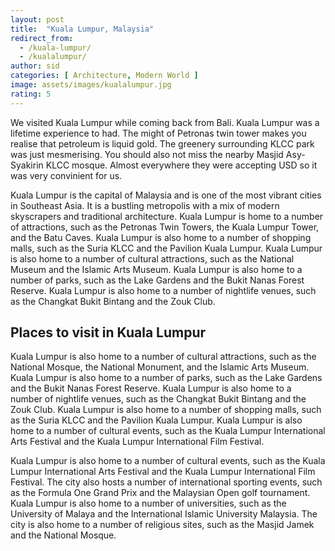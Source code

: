 ```yaml
---
layout: post
title:  "Kuala Lumpur, Malaysia"
redirect_from:
  - /kuala-lumpur/
  - /kualalumpur/
author: sid
categories: [ Architecture, Modern World ]
image: assets/images/kualalumpur.jpg
rating: 5
---
```

We visited Kuala Lumpur while coming back from Bali. Kuala Lumpur was a lifetime experience to had. The might of Petronas twin tower makes you realise that petroleum is liquid gold. The greenery surrounding KLCC park was just mesmerising. You should also not miss the nearby Masjid Asy-Syakirin KLCC mosque. Almost everywhere they were accepting USD so it was very convinient for us.

Kuala Lumpur is the capital of Malaysia and is one of the most vibrant cities in Southeast Asia. It is a bustling metropolis with a mix of modern skyscrapers and traditional architecture. Kuala Lumpur is home to a number of attractions, such as the Petronas Twin Towers, the Kuala Lumpur Tower, and the Batu Caves. Kuala Lumpur is also home to a number of shopping malls, such as the Suria KLCC and the Pavilion Kuala Lumpur. Kuala Lumpur is also home to a number of cultural attractions, such as the National Museum and the Islamic Arts Museum. Kuala Lumpur is also home to a number of parks, such as the Lake Gardens and the Bukit Nanas Forest Reserve. Kuala Lumpur is also home to a number of nightlife venues, such as the Changkat Bukit Bintang and the Zouk Club.

<h2>Places to visit in Kuala Lumpur</h2>

Kuala Lumpur is also home to a number of cultural attractions, such as the National Mosque, the National Monument, and the Islamic Arts Museum. Kuala Lumpur is also home to a number of parks, such as the Lake Gardens and the Bukit Nanas Forest Reserve. Kuala Lumpur is also home to a number of nightlife venues, such as the Changkat Bukit Bintang and the Zouk Club. Kuala Lumpur is also home to a number of shopping malls, such as the Suria KLCC and the Pavilion Kuala Lumpur. Kuala Lumpur is also home to a number of cultural events, such as the Kuala Lumpur International Arts Festival and the Kuala Lumpur International Film Festival.

Kuala Lumpur is also home to a number of cultural events, such as the Kuala Lumpur International Arts Festival and the Kuala Lumpur International Film Festival. The city also hosts a number of international sporting events, such as the Formula One Grand Prix and the Malaysian Open golf tournament. Kuala Lumpur is also home to a number of universities, such as the University of Malaya and the International Islamic University Malaysia. The city is also home to a number of religious sites, such as the Masjid Jamek and the National Mosque.


<div class="pa-carousel-widget" style="width:100%; height:480px; display:none;"
  data-link="https://www.tripadvisor.in/Attractions-g298570-Activities-Kuala_Lumpur_Wilayah_Persekutuan.html"
  data-title="Kuala Lumpur, Malaysia"
  data-description="Architecture, Modern World"
  data-delay="3">
  <object data="https://lh3.googleusercontent.com/OSVi1vXosza5AjCr59PTKf1MAagUpCk9To3OjDksW01J_a0K9DJqVvq37G4w1Habeq5LmK2WRt5_skW4697oh4Brt5gaqhKfb2qqFjxpXXO3sCYAQw4044AX3BRjLtrdPgGuiU87DVg=w1920-h1080"></object>
  <object data="https://lh3.googleusercontent.com/82azmGTnsRTa6LSKyzXr9O7fTvUshN1SshG05dp3Xp8iLhviS_C52nhERS8dxLCIRWAXiQEeZs7E83qHaF9bIxfyWmo0zYPL-6hnYUdLhg4qsLehUyqfIV-d9p0dATfd1M0asbCa5IM=w1920-h1080"></object>
  <object data="https://lh3.googleusercontent.com/OD8D1EaXJE_ZkG3ACvh5DjE8N4SbGlhASqPKcfawVB_3_nEh2NmOe6ttEpoz15Y--IIbthtpMnW_QrF6OD4pKgiAxBqT9Sz41s0D-KV5zf99y4OBgQaqYCKNSEW4P_q54fv58xOcA0U=w1920-h1080"></object>
  <object data="https://lh3.googleusercontent.com/UjbHekrAqaPmVGdBV4ooyitoLXxDEzpDWyqLWtTuQwvS97oR8i29Zqwhxh3qGwFm4x4eYlpFslfo9CfBRI7d81vGYnhlXkK67FgyQn2P6TtX89ahZ6u_hBHv5Afu0WBMA_Gpm58pgsU=w1920-h1080"></object>
  <object data="https://lh3.googleusercontent.com/m0LtXEHQZFVMOWY1xo1Z3wu2l8BCXBm3t8A_JHR643t6HKJ31T9z0rJpmcy4Tf-pQPgDuBAWz5lTqgROhaolZidkQxx-ynHCtjUiQaOvkpYlVq7bN-0juuOyDvMCnlczfHx2TB0snA8=w1920-h1080"></object>
  <object data="https://lh3.googleusercontent.com/jJM5jIXEk320p2S1hg9ZX8i-lCXrfHmtb85GNvzP5AEqncQOlhRmGFd2WTyjJCNGMOMCVWwmD-a0eQ2icmkw0nNo18pW0f8NFMbVfORwqEMUWhc0tcmxBvT1GXUp04gT2hRAsWG-U88=w1920-h1080"></object>
  <object data="https://lh3.googleusercontent.com/of0QQMLEnFYuemTSEDYHy0cZ3RiRH3Pw_-F1SgxhmHhUp-Ys5ulB4RPpClsIQvhx8SNzvKqx0QTTn4nLHceHyE7kqfxdTPUh22yqJycs5hQ3ioCIbN-TUOuoJeOLNKsTru78GuYkIo8=w1920-h1080"></object>
  <object data="https://lh3.googleusercontent.com/nFHCud-PTNHvcTCRg-dm1hNghN4V3VxLk0q7cn47M4U1Gk33KbJqI6cm8Y9Y4pSpM4FZ7fqFM9lBjJ4Gu-4KgOsZ0p6d3SpDEuFYM9aTOzBknNvCx-4mfAerFQJ0r1nXH_u84R4YjJs=w1920-h1080"></object>
  <object data="https://lh3.googleusercontent.com/4upebnJ2oA5UeO5-pGJ57N7EN4n425s4xXEktb8QKR8fgW6fg5y1Tcaq2rErqxT_cWRYFCBQ3ldbpa2c0ndZFf32t8mtyRFFyp5qyv4YUNkt4cDCq4IN84NAs70Z828B3mj1EfaRmn0=w1920-h1080"></object>
</div><Br/>